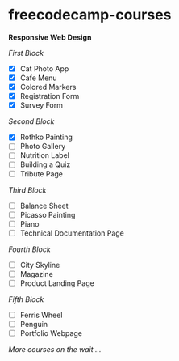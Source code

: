 # freecodecamp-courses

**Responsive Web Design**

*First Block*
- [x]  Cat Photo App
- [x]  Cafe Menu
- [x]  Colored Markers
- [x]  Registration Form
- [x]  Survey Form

*Second Block*
- [x]  Rothko Painting
- [ ]  Photo Gallery
- [ ]  Nutrition Label
- [ ]  Building a Quiz
- [ ]  Tribute Page

*Third Block*
- [ ]  Balance Sheet
- [ ]  Picasso Painting
- [ ]  Piano
- [ ]  Technical Documentation Page

*Fourth Block*
- [ ]  City Skyline
- [ ]  Magazine
- [ ]  Product Landing Page

*Fifth Block*
- [ ]  Ferris Wheel
- [ ]  Penguin
- [ ]  Portfolio Webpage

*More courses on the wait ...*